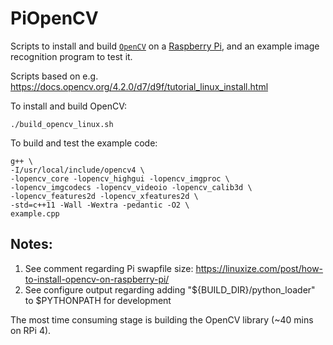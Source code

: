 # PiOpenCV

Scripts to install and build [`OpenCV`](https://opencv.org/) on a [Raspberry Pi](https://www.raspberrypi.org/), and an example image recognition program to test it.

Scripts based on e.g. https://docs.opencv.org/4.2.0/d7/d9f/tutorial_linux_install.html

To install and build OpenCV:

```
./build_opencv_linux.sh
```

To build and test the example code:

```
g++ \
-I/usr/local/include/opencv4 \
-lopencv_core -lopencv_highgui -lopencv_imgproc \
-lopencv_imgcodecs -lopencv_videoio -lopencv_calib3d \
-lopencv_features2d -lopencv_xfeatures2d \
-std=c++11 -Wall -Wextra -pedantic -O2 \
example.cpp
```

## Notes:

1. See comment regarding Pi swapfile size: https://linuxize.com/post/how-to-install-opencv-on-raspberry-pi/
2. See configure output regarding adding "${BUILD_DIR}/python_loader" to $PYTHONPATH for development

The most time consuming stage is building the OpenCV library (~40 mins on RPi 4).
